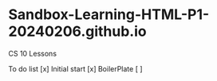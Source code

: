 # Sandbox-Learning-HTML-P1-20240206.github.io
CS 10 Lessons

To do list
[x] Initial start
[x] BoilerPlate
[ ]
